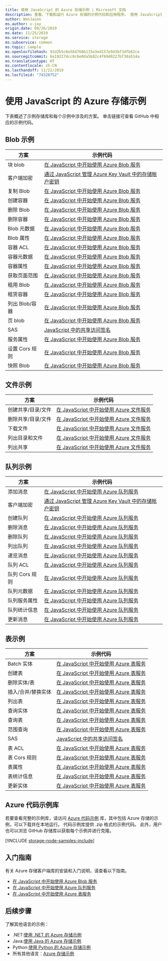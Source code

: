 ```yaml
---
title: 使用 JavaScript 的 Azure 存储示例 | Microsoft 文档
description: 查看、下载和运行 Azure 存储的示例代码和应用程序。 使用 JavaScript/Node.js 存储客户端库发现 Blob、队列、表和文件的入门示例。
author: WenJason
ms.author: v-jay
origin.date: 09/26/2019
ms.date: 11/25/2019
ms.service: storage
ms.subservice: common
ms.topic: sample
ms.openlocfilehash: 92d2b5c6e584760b115e3ed157e943bf3dfb62ce
ms.sourcegitcommit: 6a19227dcc0c6e0da5b82c4f69d0227bf38a514a
ms.translationtype: HT
ms.contentlocale: zh-CN
ms.lasthandoff: 11/22/2019
ms.locfileid: "74328752"
---
```

# <a name="azure-storage-samples-using-javascript"></a>使用 JavaScript 的 Azure 存储示例

下表概述了示例存储库和每个示例中涉及的方案。 单击链接可查看 GitHub 中相应的示例代码。

## <a name="blob-samples"></a>Blob 示例

| **方案** | **示例代码** |
|--------------|-----------------|
| 块 blob | [在 JavaScript 中开始使用 Azure Blob 服务](https://github.com/Azure-Samples/storage-blob-node-getting-started/blob/master/basic.js#L43) |
| 客户端加密 | [通过 JavaScript 管理 Azure Key Vault 中的存储帐户密钥](https://github.com/Azure-Samples/key-vault-node-storage-accounts) |
| 复制 Blob | [在 JavaScript 中开始使用 Azure Blob 服务](https://github.com/Azure-Samples/storage-blob-node-getting-started/blob/master/advanced.js#L73) |
| 创建容器 | [在 JavaScript 中开始使用 Azure Blob 服务](https://github.com/Azure-Samples/storage-blob-node-getting-started/blob/master/basic.js#L54) |
| 删除 Blob | [在 JavaScript 中开始使用 Azure Blob 服务](https://github.com/Azure-Samples/storage-blob-node-getting-started/blob/master/basic.js#L103) |
| 删除容器 | [在 JavaScript 中开始使用 Azure Blob 服务](https://github.com/Azure-Samples/storage-blob-node-getting-started/blob/master/basic.js#L110) |
| Blob 元数据 | [在 JavaScript 中开始使用 Azure Blob 服务](https://github.com/Azure-Samples/storage-blob-node-getting-started/blob/master/advanced.js#L538) |
| Blob 属性 | [在 JavaScript 中开始使用 Azure Blob 服务](https://github.com/Azure-Samples/storage-blob-node-getting-started/blob/master/advanced.js#L478) |
| 容器 ACL | [在 JavaScript 中开始使用 Azure Blob 服务](https://github.com/Azure-Samples/storage-blob-node-getting-started/blob/master/advanced.js#L444) |
| 容器元数据 | [在 JavaScript 中开始使用 Azure Blob 服务](https://github.com/Azure-Samples/storage-blob-node-getting-started/blob/master/advanced.js#L409) |
| 容器属性 | [在 JavaScript 中开始使用 Azure Blob 服务](https://github.com/Azure-Samples/storage-blob-node-getting-started/blob/master/advanced.js#L377) |
| 获取页面范围 | [在 JavaScript 中开始使用 Azure Blob 服务](https://github.com/Azure-Samples/storage-blob-node-getting-started/blob/master/basic.js#L170) |
| 租用 Blob | [在 JavaScript 中开始使用 Azure Blob 服务](https://github.com/Azure-Samples/storage-blob-node-getting-started/blob/master/advanced.js#L216) |
| 租赁容器 | [在 JavaScript 中开始使用 Azure Blob 服务](https://github.com/Azure-Samples/storage-blob-node-getting-started/blob/master/advanced.js#L185) |
| 列出 Blob/容器 | [在 JavaScript 中开始使用 Azure Blob 服务](https://github.com/Azure-Samples/storage-blob-node-getting-started/blob/master/advanced.js#L134) |
| 页 blob | [在 JavaScript 中开始使用 Azure Blob 服务](https://github.com/Azure-Samples/storage-blob-node-getting-started/blob/master/basic.js#L129) |
| SAS | [JavaScript 中的共享访问签名](https://github.com/Azure-Samples/storage-blob-node-getting-started/blob/master/advanced.js#L257) |
| 服务属性 | [在 JavaScript 中开始使用 Azure Blob 服务](https://github.com/Azure-Samples/storage-blob-node-getting-started/blob/master/advanced.js#L308) |
| 设置 Cors 规则 | [在 JavaScript 中开始使用 Azure Blob 服务](https://github.com/Azure-Samples/storage-blob-node-getting-started/blob/master/advanced.js#L152) |
| 快照 Blob | [在 JavaScript 中开始使用 Azure Blob 服务](https://github.com/Azure-Samples/storage-blob-node-getting-started/blob/master/basic.js#L79) |

## <a name="file-samples"></a>文件示例

| **方案** | **示例代码** |
|--------------|-----------------|
| 创建共享/目录/文件 | [在 JavaScript 中开始使用 Azure 文件服务](https://github.com/Azure-Samples/storage-file-node-getting-started/blob/master/fileSample.js#L97) |
| 删除共享/目录/文件 | [在 JavaScript 中开始使用 Azure 文件服务](https://github.com/Azure-Samples/storage-file-node-getting-started/blob/master/fileSample.js#L135) |
| 下载文件 | [在 JavaScript 中开始使用 Azure 文件服务](https://github.com/Azure-Samples/storage-file-node-getting-started/blob/master/fileSample.js#L128) |
| 列出目录和文件 | [在 JavaScript 中开始使用 Azure 文件服务](https://github.com/Azure-Samples/storage-file-node-getting-started/blob/master/fileSample.js#L115) |
| 列出共享 | [在 JavaScript 中开始使用 Azure 文件服务](https://github.com/Azure-Samples/storage-file-node-getting-started/blob/master/fileSample.js#L187) |

## <a name="queue-samples"></a>队列示例

| **方案** | **示例代码** |
|--------------|-----------------|
| 添加消息 | [在 JavaScript 中开始使用 Azure 队列服务](https://github.com/Azure-Samples/storage-queue-node-getting-started/blob/master/basic.js#L142) |
| 客户端加密 | [通过 JavaScript 管理 Azure Key Vault 中的存储帐户密钥](https://github.com/Azure-Samples/key-vault-node-storage-accounts) |
| 创建队列 | [在 JavaScript 中开始使用 Azure 队列服务](https://github.com/Azure-Samples/storage-queue-node-getting-started/blob/master/basic.js#L57) |
| 删除消息 | [在 JavaScript 中开始使用 Azure 队列服务](https://github.com/Azure-Samples/storage-queue-node-getting-started/blob/master/basic.js#L164) |
| 删除队列 | [在 JavaScript 中开始使用 Azure 队列服务](https://github.com/Azure-Samples/storage-queue-node-getting-started/blob/master/basic.js#L203) |
| 列出队列 | [在 JavaScript 中开始使用 Azure 队列服务](https://github.com/Azure-Samples/storage-queue-node-getting-started/blob/master/basic.js#L111) |
| 速览消息 | [在 JavaScript 中开始使用 Azure 队列服务](https://github.com/Azure-Samples/storage-queue-node-getting-started/blob/master/basic.js#L170) |
| 队列 ACL | [在 JavaScript 中开始使用 Azure 队列服务](https://github.com/Azure-Samples/storage-queue-node-getting-started/blob/master/advanced.js#L192) |
| 队列 Cors 规则 | [在 JavaScript 中开始使用 Azure 队列服务](https://github.com/Azure-Samples/storage-queue-node-getting-started/blob/master/advanced.js#L55) |
| 队列元数据 | [在 JavaScript 中开始使用 Azure 队列服务](https://github.com/Azure-Samples/storage-queue-node-getting-started/blob/master/advanced.js#L161) |
| 队列服务属性 | [在 JavaScript 中开始使用 Azure 队列服务](https://github.com/Azure-Samples/storage-queue-node-getting-started/blob/master/advanced.js#L94) |
| 队列统计信息 | [在 JavaScript 中开始使用 Azure 队列服务](https://github.com/Azure-Samples/storage-queue-node-getting-started/blob/master/advanced.js#L149) |
| 更新消息 | [在 JavaScript 中开始使用 Azure 队列服务](https://github.com/Azure-Samples/storage-queue-node-getting-started/blob/master/basic.js#L176) |

## <a name="table-samples"></a>表示例

| **方案** | **示例代码** |
|--------------|-----------------|
| Batch 实体 | [在 JavaScript 中开始使用 Azure 表服务](https://github.com/Azure-Samples/storage-table-node-getting-started/blob/master/basic.js#L87) |
| 创建表 | [在 JavaScript 中开始使用 Azure 表服务](https://github.com/Azure-Samples/storage-table-node-getting-started/blob/master/basic.js#L41) |
| 删除实体/表 | [在 JavaScript 中开始使用 Azure 表服务](https://github.com/Azure-Samples/storage-table-node-getting-started/blob/master/basic.js#L67) |
| 插入/合并/替换实体 | [在 JavaScript 中开始使用 Azure 表服务](https://github.com/Azure-Samples/storage-table-node-getting-started/blob/master/basic.js#L49) |
| 列出表 | [在 JavaScript 中开始使用 Azure 表服务](https://github.com/Azure-Samples/storage-table-node-getting-started/blob/master/advanced.js#L63) |
| 查询实体 | [在 JavaScript 中开始使用 Azure 表服务](https://github.com/Azure-Samples/storage-table-node-getting-started/blob/master/basic.js#L59) |
| 查询表 | [在 JavaScript 中开始使用 Azure 表服务](https://github.com/Azure-Samples/storage-table-node-getting-started/blob/master/basic.js#L140) |
| 范围查询 | [在 JavaScript 中开始使用 Azure 表服务](https://github.com/Azure-Samples/storage-table-node-getting-started/blob/master/basic.js#L102) |
| SAS | [JavaScript 中的共享访问签名](https://github.com/Azure-Samples/storage-table-node-getting-started/blob/master/advanced.js#L87) |
| 表 ACL | [在 JavaScript 中开始使用 Azure 表服务](https://github.com/Azure-Samples/storage-table-node-getting-started/blob/master/advanced.js#L255) |
| 表 Cors 规则 | [在 JavaScript 中开始使用 Azure 表服务](https://github.com/Azure-Samples/storage-table-node-getting-started/blob/master/advanced.js#L149) |
| 表属性 | [在 JavaScript 中开始使用 Azure 表服务](https://github.com/Azure-Samples/storage-table-node-getting-started/blob/master/advanced.js#L188) |
| 表统计信息 | [在 JavaScript 中开始使用 Azure 表服务](https://github.com/Azure-Samples/storage-table-node-getting-started/blob/master/advanced.js#L243) |
| 更新实体 | [在 JavaScript 中开始使用 Azure 表服务](https://github.com/Azure-Samples/storage-table-node-getting-started/blob/master/basic.js#L49) |

## <a name="azure-code-samples-library"></a>Azure 代码示例库

若要查看完整的示例库，请访问 [Azure 代码示例](https://azure.microsoft.com/resources/samples/?service=storage) 库，其中包括 Azure 存储的示例，可以下载并在本地运行。 代码示例库提供 .zip 格式的示例代码。 此外，用户也可以浏览 GitHub 存储库以获取每个示例并进行克隆。

[!INCLUDE [storage-node-samples-include](../../../includes/storage-node-samples-include.md)]

## <a name="getting-started-guides"></a>入门指南

有关 Azure 存储客户端库的安装和入门说明，请查看以下指南。

* [在 JavaScript 中开始使用 Azure Blob 服务](../blobs/storage-quickstart-blobs-nodejs.md)
* [在 JavaScript 中开始使用 Azure 队列服务](../queues/storage-nodejs-how-to-use-queues.md)
* [在 JavaScript 中开始使用 Azure 表服务](../../cosmos-db/table-storage-how-to-use-nodejs.md)

## <a name="next-steps"></a>后续步骤

了解其他语言的示例：

* .NET:[使用 .NET 的 Azure 存储示例](storage-samples-dotnet.md)
* Java:[使用 Java 的 Azure 存储示例](storage-samples-java.md)
* Python:[使用 Python 的 Azure 存储示例](storage-samples-python.md)
* 所有其他语言：[Azure 存储示例](storage-samples.md)
